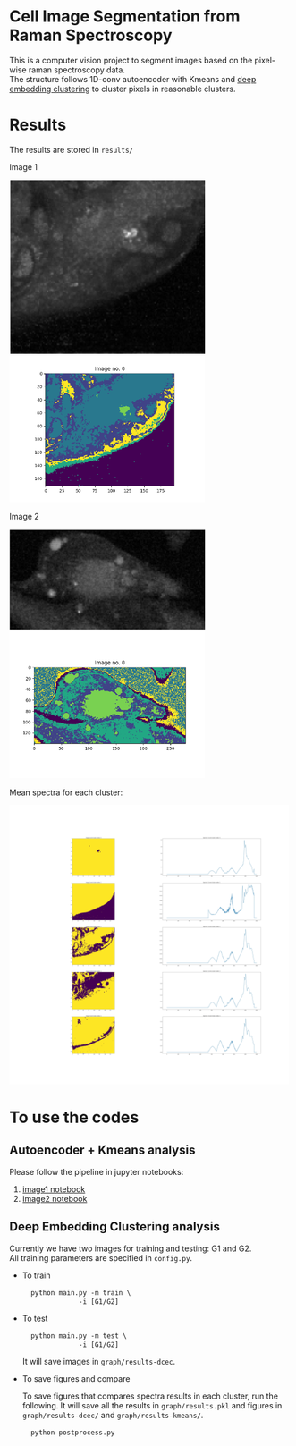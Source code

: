 # Cell Image Segmentation from Raman Spectroscopy

This is a computer vision project to segment images based on the pixel-wise raman spectroscopy data. <br>
The structure follows 1D-conv autoencoder with Kmeans and [deep embedding clustering](http://proceedings.mlr.press/v48/xieb16.pdf) to cluster pixels in reasonable clusters.

# Results

The results are stored in ``results/``

Image 1

<img src="results/image1.png" alt="drawing" width="350"/> 

<img src="results/results-dcec/image1_results.png" alt="drawing" width="350"/>

Image 2

<img src="results/image2.png" alt="drawing" width="350"/>

<img src="results/results-dcec/image2_results.png" alt="drawing" width="350"/>

Mean spectra for each cluster:

<img src="results/results-dcec/image1_cluster_num_5.jpg" alt="drawing" width="500"/>



# To use the codes

## Autoencoder + Kmeans analysis

Please follow the pipeline in jupyter notebooks: <br> 
1. [image1 notebook](./autoencoder.ipynb)
2. [image2 notebook](./autoencoder_2.ipynb)

## Deep Embedding Clustering analysis

Currently we have two images for training and testing: G1 and G2. <br>
All training parameters are specified in ``config.py``.

* To train
    >
        python main.py -m train \
                    -i [G1/G2]
* To test
    >
        python main.py -m test \
                    -i [G1/G2]

    It will save images in ``graph/results-dcec``.

* To save figures and compare

    To save figures that compares spectra results in each cluster, run the following. It will save all the results in ``graph/results.pkl`` and figures in ``graph/results-dcec/`` and ``graph/results-kmeans/``.
    >
        python postprocess.py
    


